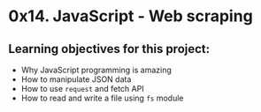 # 0x14. JavaScript - Web scraping

## Learning objectives for this project:
- Why JavaScript programming is amazing
- How to manipulate JSON data
- How to use `request` and fetch API
- How to read and write a file using `fs` module 
